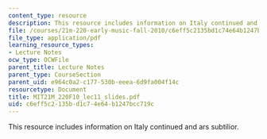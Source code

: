 ```yaml
---
content_type: resource
description: This resource includes information on Italy continued and ars subtilior.
file: /courses/21m-220-early-music-fall-2010/c6eff5c2135bd1c74e64b1247bcc719c_MIT21M_220F10_lec11_slides.pdf
file_type: application/pdf
learning_resource_types:
- Lecture Notes
ocw_type: OCWFile
parent_title: Lecture Notes
parent_type: CourseSection
parent_uid: e964c0a2-c177-530b-eeea-6d9fa004f14c
resourcetype: Document
title: MIT21M_220F10_lec11_slides.pdf
uid: c6eff5c2-135b-d1c7-4e64-b1247bcc719c
---
```

This resource includes information on Italy continued and ars subtilior.

